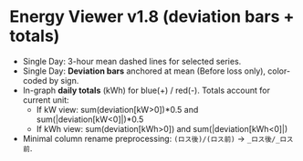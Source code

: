 # Energy Viewer v1.8 (deviation bars + totals)
- Single Day: 3-hour mean dashed lines for selected series.
- Single Day: **Deviation bars** anchored at mean (Before loss only), color-coded by sign.
- In-graph **daily totals** (kWh) for blue(+) / red(-). Totals account for current unit:
  - If kW view: sum(deviation[kW>0])*0.5 and sum(|deviation[kW<0]|)*0.5
  - If kWh view: sum(deviation[kWh>0]) and sum(|deviation[kWh<0]|)
- Minimal column rename preprocessing: `(ロス後)/(ロス前)` → `_ロス後/_ロス前`.

